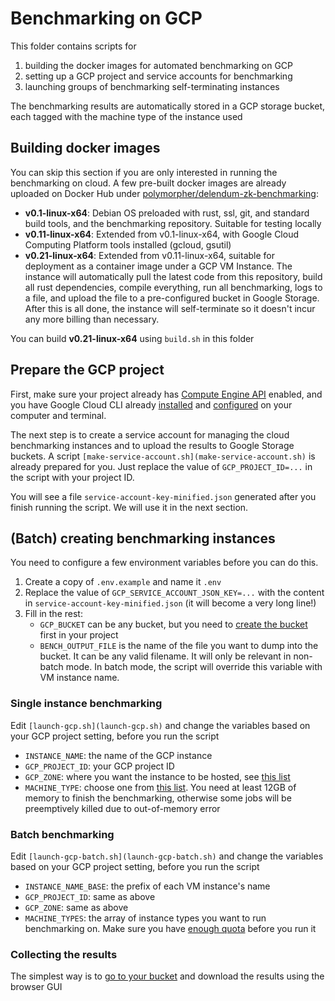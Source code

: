 # Benchmarking on GCP

This folder contains scripts for 

1. building the docker images for automated benchmarking on GCP
2. setting up a GCP project and service accounts for benchmarking
3. launching groups of benchmarking self-terminating instances

The benchmarking results are automatically stored in a GCP storage bucket, each tagged with the machine type of the instance used

## Building docker images

You can skip this section if you are only interested in running the benchmarking on cloud. A few pre-built docker images are already uploaded on Docker Hub under [polymorpher/delendum-zk-benchmarking](https://hub.docker.com/repository/docker/polymorpher/delendum-zk-benchmarking):

- **v0.1-linux-x64**: Debian OS preloaded with rust, ssl, git, and standard build tools, and the benchmarking repository. Suitable for testing locally
- **v0.11-linux-x64**: Extended from v0.1-linux-x64, with Google Cloud Computing Platform tools installed (gcloud, gsutil)
- **v0.21-linux-x64**: Extended from v0.11-linux-x64, suitable for deployment as a container image under a GCP VM Instance. The instance will automatically pull the latest code from this repository, build all rust dependencies, compile everything, run all benchmarking, logs to a file, and upload the file to a pre-configured bucket in Google Storage. After this is all done, the instance will self-terminate so it doesn't incur any more billing than necessary. 

You can build **v0.21-linux-x64** using `build.sh` in this folder

## Prepare the GCP project

First, make sure your project already has [Compute Engine API](https://console.cloud.google.com/compute/instances) enabled, and you have Google Cloud CLI already [installed](https://cloud.google.com/sdk/docs/install) and [configured](https://cloud.google.com/sdk/docs/initializing) on your computer and terminal.

The next step is to create a service account for managing the cloud benchmarking instances and to upload the results to Google Storage buckets. A script `[make-service-account.sh](make-service-account.sh)` is already prepared for you. Just replace the value of `GCP_PROJECT_ID=...` in the script with your project ID.

You will see a file `service-account-key-minified.json` generated after you finish running the script. We will use it in the next section.

## (Batch) creating benchmarking instances

You need to configure a few environment variables before you can do this.

1. Create a copy of `.env.example` and name it `.env`
2. Replace the value of `GCP_SERVICE_ACCOUNT_JSON_KEY=...` with the content in `service-account-key-minified.json` (it will become a very long line!)
3. Fill in the rest:
   - `GCP_BUCKET` can be any bucket, but you need to [create the bucket](https://console.cloud.google.com/storage/browser) first in your project
   - `BENCH_OUTPUT_FILE` is the name of the file you want to dump into the bucket. It can be any valid filename. It will only be relevant in non-batch mode. In batch mode, the script will override this variable with VM instance name.

### Single instance benchmarking

Edit `[launch-gcp.sh](launch-gcp.sh)` and change the variables based on your GCP project setting, before you run the script

- `INSTANCE_NAME`: the name of the GCP instance
- `GCP_PROJECT_ID`: your GCP project ID
- `GCP_ZONE`: where you want the instance to be hosted, see [this list](https://cloud.google.com/compute/docs/regions-zones)
- `MACHINE_TYPE`: choose one from [this list](https://gcpinstances.doit-intl.com/). You need at least 12GB of memory to finish the benchmarking, otherwise some jobs will be preemptively killed due to out-of-memory error 

### Batch benchmarking

Edit `[launch-gcp-batch.sh](launch-gcp-batch.sh)` and change the variables based on your GCP project setting, before you run the script

- `INSTANCE_NAME_BASE`: the prefix of each VM instance's name
- `GCP_PROJECT_ID`: same as above
- `GCP_ZONE`: same as above
- `MACHINE_TYPES`: the array of instance types you want to run benchmarking on. Make sure you have [enough quota](https://cloud.google.com/docs/quota) before you run it

### Collecting the results

The simplest way is to [go to your bucket](https://console.cloud.google.com/storage/browser) and download the results using the browser GUI
